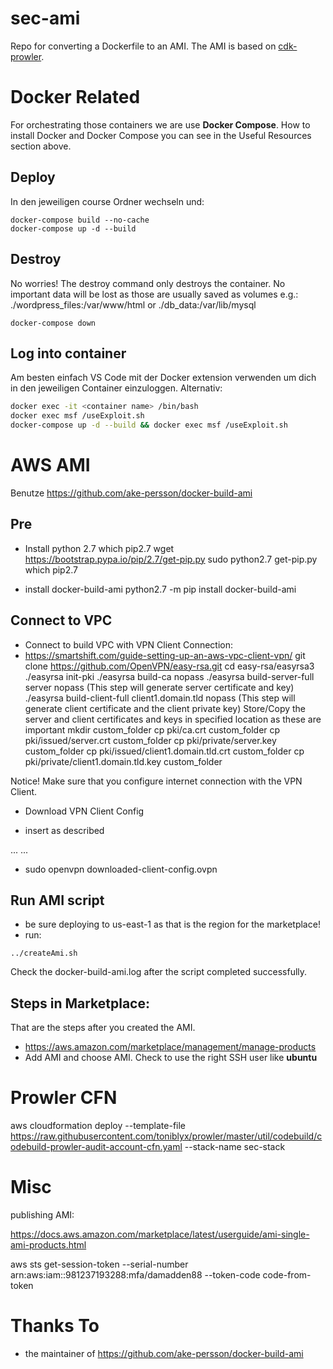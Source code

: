 # sec-ami
Repo for converting a Dockerfile to an AMI. The AMI is based on [cdk-prowler](https://github.com/mmuller88/cdk-prowler).

# Docker Related
For orchestrating those containers we are use **Docker Compose**. How to install Docker and Docker Compose you can see in the Useful Resources section above.

## Deploy
In den jeweiligen course Ordner wechseln und:

```
docker-compose build --no-cache
docker-compose up -d --build
```
## Destroy
No worries! The destroy command only destroys the container. No important data will be lost as those are usually saved as volumes e.g.: ./wordpress_files:/var/www/html or ./db_data:/var/lib/mysql

```
docker-compose down
```
## Log into container
Am besten einfach VS Code mit der Docker extension verwenden um dich in den jeweiligen Container einzuloggen. Alternativ:
```bash
docker exec -it <container name> /bin/bash
docker exec msf /useExploit.sh
docker-compose up -d --build && docker exec msf /useExploit.sh
```

# AWS AMI
Benutze https://github.com/ake-persson/docker-build-ami

## Pre
* Install python 2.7
which pip2.7
wget https://bootstrap.pypa.io/pip/2.7/get-pip.py
sudo python2.7 get-pip.py
which pip2.7

* install docker-build-ami
python2.7 -m pip install docker-build-ami

## Connect to VPC
* Connect to build VPC with VPN Client Connection:
* https://smartshift.com/guide-setting-up-an-aws-vpc-client-vpn/
git clone https://github.com/OpenVPN/easy-rsa.git
cd easy-rsa/easyrsa3
./easyrsa init-pki
./easyrsa build-ca nopass
./easyrsa build-server-full server nopass (This step will generate server certificate and key)
./easyrsa build-client-full client1.domain.tld nopass (This step will generate client certificate and the client private key)
Store/Copy the server and client certificates and keys in specified location as these are important
mkdir custom_folder
cp pki/ca.crt custom_folder
cp pki/issued/server.crt custom_folder
cp pki/private/server.key custom_folder
cp pki/issued/client1.domain.tld.crt custom_folder
cp pki/private/client1.domain.tld.key custom_folder

Notice! Make sure that you configure internet connection with the VPN Client.
* Download VPN Client Config

* insert as described
<cert>
...
</cert>
<key>
...
</key>

* sudo openvpn downloaded-client-config.ovpn

## Run AMI script
* be sure deploying to us-east-1 as that is the region for the marketplace!
* run:
```
../createAmi.sh
```

Check the docker-build-ami.log after the script completed successfully.

## Steps in Marketplace:
That are the steps after you created the AMI.

* https://aws.amazon.com/marketplace/management/manage-products
* Add AMI and choose AMI. Check to use the right SSH user like **ubuntu**

# Prowler CFN

aws cloudformation deploy --template-file https://raw.githubusercontent.com/toniblyx/prowler/master/util/codebuild/codebuild-prowler-audit-account-cfn.yaml --stack-name sec-stack

# Misc

publishing AMI:

https://docs.aws.amazon.com/marketplace/latest/userguide/ami-single-ami-products.html

aws sts get-session-token --serial-number arn:aws:iam::981237193288:mfa/damadden88 --token-code code-from-token

# Thanks To
* the maintainer of https://github.com/ake-persson/docker-build-ami

